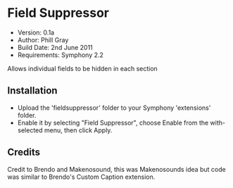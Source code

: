 # Field Suppressor

* Version: 0.1a
* Author: Phill Gray
* Build Date: 2nd June 2011
* Requirements: Symphony 2.2

Allows individual fields to be hidden in each section

## Installation

- Upload the 'fieldsuppressor' folder to your Symphony 'extensions' folder.
- Enable it by selecting "Field Suppressor", choose Enable from the with-selected menu, then click Apply.

## Credits

Credit to Brendo and Makenosound, this was Makenosounds idea but code was similar to Brendo's Custom Caption extension.